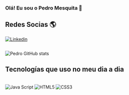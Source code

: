 ### Olá! Eu sou o Pedro Mesquita 👋

## Redes Socias 🌎
[![Linkedin](https://img.shields.io/badge/LinkedIn-0077B5?style=for-the-badge&logo=linkedin&logoColor=white)](https://www.linkedin.com/in/pedro-mesquita-46222234a/)


##
![Pedro GitHub stats](https://github-readme-stats.vercel.app/api?username=PedroMesquitaDev&show_icons=true&theme=dark)
##
## Tecnologías que uso no meu dia a dia 

<div style="display: inline_block"><br>


<img align="center" alt="Java Script" src="https://img.shields.io/badge/JavaScript-F7DF1E?style=for-the-badge&logo=javascript&logoColor=black">
<img align="center" alt="HTML5" src="https://img.shields.io/badge/HTML5-E34F26?style=for-the-badge&logo=html5&logoColor=white">
<img align="center" alt="CSS3" src="https://img.shields.io/badge/CSS3-1572B6?style=for-the-badge&logo=css3&logoColor=white">

</div>
